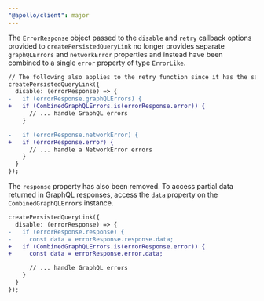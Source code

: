 ```yaml
---
"@apollo/client": major
---
```


The `ErrorResponse` object passed to the `disable` and `retry` callback options provided to `createPersistedQueryLink` no longer provides separate `graphQLErrors` and `networkError` properties and instead have been combined to a single `error` property of type `ErrorLike`.


```diff
// The following also applies to the retry function since it has the same signature
createPersistedQueryLink({
  disable: (errorResponse) => {
-   if (errorResponse.graphQLErrors) {
+   if (CombinedGraphQLErrors.is(errorResponse.error)) {
      // ... handle GraphQL errors
    }

-   if (errorResponse.networkError) {
+   if (errorResponse.error) {
      // ... handle a NetworkError errors
    }
  }
});
```

The `response` property has also been removed. To access partial data returned in GraphQL responses, access the `data` property on the `CombinedGraphQLErrors` instance.

```diff
createPersistedQueryLink({
  disable: (errorResponse) => {
-   if (errorResponse.response) {
-     const data = errorResponse.response.data;
+   if (CombinedGraphQLErrors.is(errorResponse.error)) {
+     const data = errorResponse.error.data;

      // ... handle GraphQL errors
    }
  }
});
```
